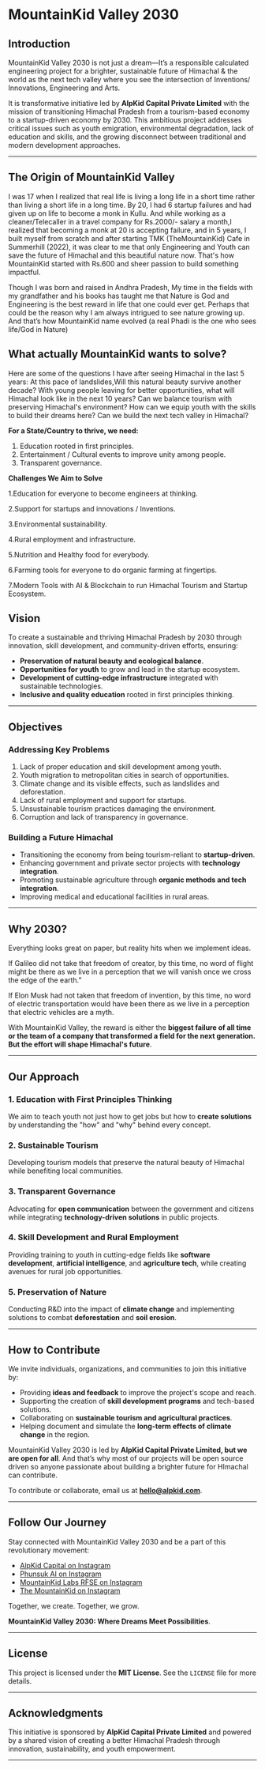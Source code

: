 # MountainKid Valley 2030

## **Introduction**

MountainKid Valley 2030 is not just a dream—It’s a responsible calculated engineering project for a brighter, sustainable future of Himachal & the world as the next tech valley where you see the intersection of Inventions/ Innovations, Engineering and Arts. 


It is transformative initiative led by **AlpKid Capital Private Limited** with the mission of transitioning Himachal Pradesh from a tourism-based economy to a startup-driven economy by 2030. This ambitious project addresses critical issues such as youth emigration, environmental degradation, lack of education and skills, and the growing disconnect between traditional and modern development approaches.


---

## **The Origin of MountainKid Valley**

I was 17 when I realized that real life is living a long life in a short time rather than living a short life in a long time. By 20, I had 6 startup failures and had given up on life to become a monk in Kullu. And while working as a cleaner/Telecaller in a travel company for Rs.2000/- salary a month,I realized that becoming a monk at 20 is accepting failure, and in 5 years, I built myself from scratch and after starting TMK (TheMountainKid) Cafe in Summerhill (2022), it was clear to me that only Engineering and Youth can save the future of Himachal and this beautiful nature now.  That's how MountainKid started with Rs.600 and sheer passion to build something impactful.

Though I was born and raised in Andhra Pradesh, My time in the fields with my grandfather and his books has taught me that Nature is God and Engineering is the best reward in life that one could ever get. Perhaps that could be the reason why I am always intrigued to see nature growing up. And that’s how MountainKid name evolved (a real Phadi is the one who sees life/God in Nature)

 ## **What actually MountainKid wants to solve?**

 
Here are some of the questions I have after seeing Himachal in the last 5 years:
At this pace of landslides,Will this natural beauty survive another decade?
With young people leaving for better opportunities, what will Himachal look like in the next 10 years?
 Can we balance tourism with preserving Himachal's environment?
How can we equip youth with the skills to build their dreams here?
Can we build the next tech valley in Himachal?

 **For a State/Country to thrive, we need:**
1. Education rooted in first principles.
2. Entertainment / Cultural events to improve unity among people.
3. Transparent governance.

**Challenges We Aim to Solve**


1.Education for everyone to become engineers at thinking.

2.Support for startups and innovations / Inventions.

3.Environmental sustainability.

4.Rural employment and infrastructure.

5.Nutrition and Healthy food for everybody.

6.Farming tools for everyone to do organic farming at fingertips.

7.Modern Tools with AI & Blockchain to run Himachal Tourism and Startup Ecosystem.



## **Vision**

To create a sustainable and thriving Himachal Pradesh by 2030 through innovation, skill development, and community-driven efforts, ensuring:

- **Preservation of natural beauty and ecological balance**.
- **Opportunities for youth** to grow and lead in the startup ecosystem.
- **Development of cutting-edge infrastructure** integrated with sustainable technologies.
- **Inclusive and quality education** rooted in first principles thinking.

---

## **Objectives**

### **Addressing Key Problems**

1. Lack of proper education and skill development among youth.
2. Youth migration to metropolitan cities in search of opportunities.
3. Climate change and its visible effects, such as landslides and deforestation.
4. Lack of rural employment and support for startups.
5. Unsustainable tourism practices damaging the environment.
6. Corruption and lack of transparency in governance.

### **Building a Future Himachal**

- Transitioning the economy from being tourism-reliant to **startup-driven**.
- Enhancing government and private sector projects with **technology integration**.
- Promoting sustainable agriculture through **organic methods and tech integration**.
- Improving medical and educational facilities in rural areas.

---

## **Why 2030?**
Everything looks great on paper, but reality hits when we implement ideas. 

If Galileo did not take that freedom of creator, by this time, no word of flight might be there as we live in a perception that we will vanish once we cross the edge of the earth.”

If Elon Musk had not taken that freedom of invention, by this time, no word of electric transportation would have been there as we live in a perception that electric vehicles are a myth.

With MountainKid Valley, the reward is either the **biggest failure of all time or the team of a company that transformed a field for the next generation. But the effort will shape Himachal's future**.


---

## **Our Approach**

### **1. Education with First Principles Thinking**

We aim to teach youth not just how to get jobs but how to **create solutions** by understanding the "how" and "why" behind every concept.

### **2. Sustainable Tourism**

Developing tourism models that preserve the natural beauty of Himachal while benefiting local communities.

### **3. Transparent Governance**

Advocating for **open communication** between the government and citizens while integrating **technology-driven solutions** in public projects.

### **4. Skill Development and Rural Employment**

Providing training to youth in cutting-edge fields like **software development**, **artificial intelligence**, and **agriculture tech**, while creating avenues for rural job opportunities.

### **5. Preservation of Nature**

Conducting R&D into the impact of **climate change** and implementing solutions to combat **deforestation** and **soil erosion**.

---

## **How to Contribute**

We invite individuals, organizations, and communities to join this initiative by:

- Providing **ideas and feedback** to improve the project's scope and reach.
- Supporting the creation of **skill development programs** and tech-based solutions.
- Collaborating on **sustainable tourism and agricultural practices**.
- Helping document and simulate the **long-term effects of climate change** in the region.


MountainKid Valley 2030 is led by **AlpKid Capital Private Limited, but we are open for all**. And that’s why most of our projects will be open source driven so anyone passionate about building a brighter future for HImachal can contribute.



To contribute or collaborate, email us at **hello@alpkid.com**.

---

## **Follow Our Journey**

Stay connected with MountainKid Valley 2030 and be a part of this revolutionary movement:

- [AlpKid Capital on Instagram](https://www.instagram.com/alpkid/)
- [Phunsuk AI on Instagram](https://www.instagram.com/phunsuk.ai)
- [MountainKid Labs RFSE on Instagram](https://www.instagram.com/rfSeclub/)
- [The MountainKid on Instagram](https://www.instagram.com/themountainkid/)

Together, we create. Together, we grow.


**MountainKid Valley 2030: Where Dreams Meet Possibilities**.


---

## **License**

This project is licensed under the **MIT License**. See the `LICENSE` file for more details.

---

## **Acknowledgments**

This initiative is sponsored by **AlpKid Capital Private Limited** and powered by a shared vision of creating a better Himachal Pradesh through innovation, sustainability, and youth empowerment.

---

